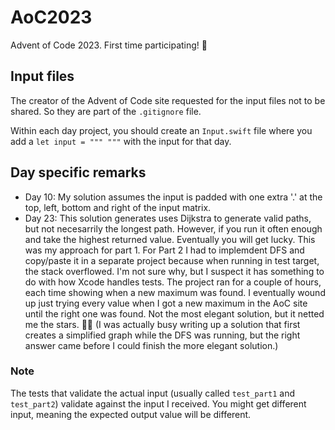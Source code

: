 # AoC2023

Advent of Code 2023. First time participating! 🎉

## Input files

The creator of the Advent of Code site requested for the input files not to be shared. So they are part of the `.gitignore` file.

Within each day project, you should create an `Input.swift` file where you add a `let input = """ """` with the input for that day.

## Day specific remarks

- Day 10: My solution assumes the input is padded with one extra '.' at the top, left, bottom and right of the input matrix.
- Day 23: This solution generates uses Dijkstra to generate valid paths, but not necesarrily the longest path. However, if you run it often enough and take the highest returned value. Eventually you will get lucky. This was my approach for part 1. For Part 2 I had to implemdent DFS and copy/paste it in a separate project because when running in test target, the stack overflowed. I'm not sure why, but I suspect it has something to do with how Xcode handles tests. The project ran for a couple of hours, each time showing when a new maximum was found. I eventually wound up just trying every value when I got a new maximum in the AoC site until the right one was found. Not the most elegant solution, but it netted me the stars. 🤷‍♂️ (I was actually busy writing up a solution that first creates a simplified graph while the DFS was running, but the right answer came before I could finish the more elegant solution.)

### Note

The tests that validate the actual input (usually called `test_part1` and `test_part2`) validate against the input I received. You might get different input, meaning the expected output value will be different.
